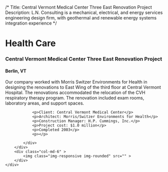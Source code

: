 /*
Title: Central Vermont Medical Center Three East Renovation Project
Description: L.N. Consulting is a mechanical, electrical, and energy services engineering design firm, with geothermal and renewable energy systems integration experience
*/

# Health Care

<div>
	<div class="row">
		<div class="col-md-6" >
			<div class="well" >
				<h3>Central Vermont Medical Center Three East Renovation Project</h3>
				<h4>Berlin, VT</h4>
				<p>
   
   Our company worked with Morris Switzer Environments for Health in designing the renovations to East Wing of the third floor at Central Vermont Hospital.  The renovations accommodated the relocation of the CVH respiratory therapy program.  The renovation included exam rooms, laboratory areas, and support spaces.
</p>
				
				<p>Client: Central Vermont Medical Center</p>
				<p>Architect: Morris/Switzer Environments for Health</p>
				<p>Construction Manager: H.P. Cummings, Inc.</p>
				<p>Project cost: $1.0 million</p>
				<p>Completed 2003</p>
				<p></p>
				
			</div>
		</div>
		<div class="col-md-6" >
			<img class="img-responsive img-rounded" src="" >
		</div>
	</div>
</div>
